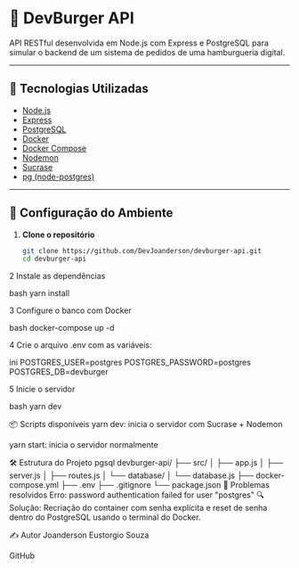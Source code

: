 # 🍔 DevBurger API

API RESTful desenvolvida em Node.js com Express e PostgreSQL para simular o backend de um sistema de pedidos de uma hamburgueria digital.

---

## 🚀 Tecnologias Utilizadas

- [Node.js](https://nodejs.org/)
- [Express](https://expressjs.com/)
- [PostgreSQL](https://www.postgresql.org/)
- [Docker](https://www.docker.com/)
- [Docker Compose](https://docs.docker.com/compose/)
- [Nodemon](https://www.npmjs.com/package/nodemon)
- [Sucrase](https://www.npmjs.com/package/sucrase)
- [pg (node-postgres)](https://node-postgres.com/)

---

## 🧱 Configuração do Ambiente

1. **Clone o repositório**
   ```bash
   git clone https://github.com/DevJoanderson/devburger-api.git
   cd devburger-api
2 Instale as dependências

bash
yarn install

3 Configure o banco com Docker

bash
docker-compose up -d

4 Crie o arquivo .env com as variáveis:

ini
POSTGRES_USER=postgres
POSTGRES_PASSWORD=postgres
POSTGRES_DB=devburger

5 Inicie o servidor

bash
yarn dev

📦 Scripts disponíveis
yarn dev: inicia o servidor com Sucrase + Nodemon

yarn start: inicia o servidor normalmente

🛠 Estrutura do Projeto
pgsql
devburger-api/
├── src/
│   ├── app.js
│   ├── server.js
│   ├── routes.js
│   └── database/
│       └── database.js
├── docker-compose.yml
├── .env
├── .gitignore
└── package.json
🐞 Problemas resolvidos
Erro: password authentication failed for user "postgres"
🔍 Solução: Recriação do container com senha explícita e reset de senha dentro do PostgreSQL usando o terminal do Docker.

✍️ Autor
Joanderson Eustorgio Souza

GitHub
